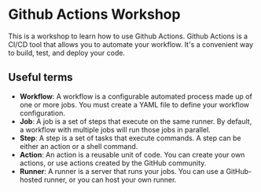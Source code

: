 # Github Actions Workshop

This is a workshop to learn how to use Github Actions. Github Actions is a CI/CD tool that allows you to automate your workflow. It's a convenient way to build, test, and deploy your code.

## Useful terms

- **Workflow**: A workflow is a configurable automated process made up of one or more jobs. You must create a YAML file to define your workflow configuration.
- **Job**: A job is a set of steps that execute on the same runner. By default, a workflow with multiple jobs will run those jobs in parallel.
- **Step**: A step is a set of tasks that execute commands. A step can be either an action or a shell command.
- **Action**: An action is a reusable unit of code. You can create your own actions, or use actions created by the GitHub community.
- **Runner**: A runner is a server that runs your jobs. You can use a GitHub-hosted runner, or you can host your own runner.
